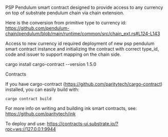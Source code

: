 PSP Pendulum smart contract designed to provide access to any currency on top of substrate pendulum chain via chain extension. 

Here is the conversion from primitive type to currency id: https://github.com/pendulum-chain/pendulum/blob/main/runtime/common/src/chain_ext.rs#L124-L143

Access to new currency id required deployment of new psp pendulum smart contract instance and initializing the contract with correct type_id, code and issuer to support mapping on the chain side.



cargo install cargo-contract --version 1.5.0

Contracts

If you have cargo-contract (https://github.com/paritytech/cargo-contract) installed, you can easily build with:

`cargo contract build`

For more info on writing and building ink smart contracts, see: https://github.com/paritytech/ink

To deploy and use: https://contracts-ui.substrate.io/?rpc=ws://127.0.0.1:9944

